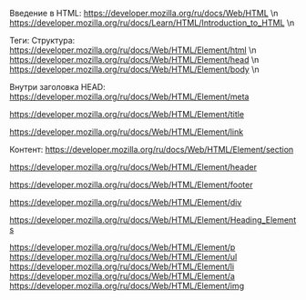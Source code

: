 Введение в HTML:
https://developer.mozilla.org/ru/docs/Web/HTML \n
https://developer.mozilla.org/ru/docs/Learn/HTML/Introduction_to_HTML \n

Теги:
Структура:
https://developer.mozilla.org/ru/docs/Web/HTML/Element/html  \n
https://developer.mozilla.org/ru/docs/Web/HTML/Element/head  \n
https://developer.mozilla.org/ru/docs/Web/HTML/Element/body  \n

Внутри заголовка HEAD:
https://developer.mozilla.org/ru/docs/Web/HTML/Element/meta

https://developer.mozilla.org/ru/docs/Web/HTML/Element/title

https://developer.mozilla.org/ru/docs/Web/HTML/Element/link


Контент:
https://developer.mozilla.org/ru/docs/Web/HTML/Element/section

https://developer.mozilla.org/ru/docs/Web/HTML/Element/header

https://developer.mozilla.org/ru/docs/Web/HTML/Element/footer

https://developer.mozilla.org/ru/docs/Web/HTML/Element/div

https://developer.mozilla.org/ru/docs/Web/HTML/Element/Heading_Elements

https://developer.mozilla.org/ru/docs/Web/HTML/Element/p
https://developer.mozilla.org/ru/docs/Web/HTML/Element/ul
https://developer.mozilla.org/ru/docs/Web/HTML/Element/li
https://developer.mozilla.org/ru/docs/Web/HTML/Element/a
https://developer.mozilla.org/ru/docs/Web/HTML/Element/img
